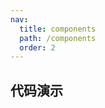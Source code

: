 ```yaml
---
nav:
  title: components
  path: /components
  order: 2
---
```


## 代码演示

<code src="./demo/demo1.tsx" description="demo"></code>
